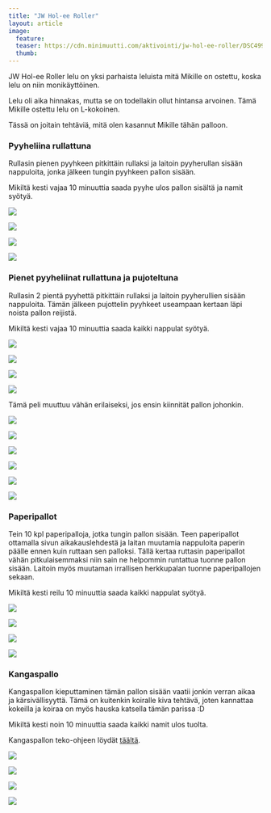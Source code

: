 ```yaml
---
title: "JW Hol-ee Roller"
layout: article
image:
  feature:
  teaser: https://cdn.minimuutti.com/aktivointi/jw-hol-ee-roller/DSC49928%20%282%29-245px.jpg
  thumb:
---
```


JW Hol-ee Roller lelu on yksi parhaista leluista mitä Mikille on ostettu, koska lelu on niin monikäyttöinen.

Lelu oli aika hinnakas, mutta se on todellakin ollut hintansa arvoinen. Tämä Mikille ostettu lelu on L-kokoinen.

Tässä on joitain tehtäviä, mitä olen kasannut Mikille tähän palloon.

### Pyyheliina rullattuna

Rullasin pienen pyyhkeen pitkittäin rullaksi ja laitoin pyyherullan sisään nappuloita, jonka jälkeen tungin pyyhkeen pallon sisään.

Mikiltä kesti vajaa 10 minuuttia saada pyyhe ulos pallon sisältä ja namit syötyä.

![](https://cdn.minimuutti.com/aktivointi/jw-hol-ee-roller/DSC49928%20%282%29-800px.jpg)

![](https://cdn.minimuutti.com/aktivointi/jw-hol-ee-roller/DSC49955-800px.jpg)

![](https://cdn.minimuutti.com/aktivointi/jw-hol-ee-roller/DSC49971-800px.jpg)

![](https://cdn.minimuutti.com/aktivointi/jw-hol-ee-roller/DSC49998-800px.jpg)

### Pienet pyyheliinat rullattuna ja pujoteltuna

Rullasin 2 pientä pyyhettä pitkittäin rullaksi ja laitoin pyyherullien sisään nappuloita. Tämän jälkeen pujottelin pyyhkeet useampaan kertaan läpi noista pallon reijistä.

Mikiltä kesti vajaa 10 minuuttia saada kaikki nappulat syötyä.

![](https://cdn.minimuutti.com/aktivointi/jw-hol-ee-roller/DSC49111-800px.jpg)

![](https://cdn.minimuutti.com/aktivointi/jw-hol-ee-roller/DSC49161-800px.jpg)

![](https://cdn.minimuutti.com/aktivointi/jw-hol-ee-roller/DSC49184-800px.jpg)

![](https://cdn.minimuutti.com/aktivointi/jw-hol-ee-roller/DSC49932-800px.jpg)

Tämä peli muuttuu vähän erilaiseksi, jos ensin kiinnität pallon johonkin.

![](https://cdn.minimuutti.com/aktivointi/jw-hol-ee-roller/DS61676-800px.jpg)

![](https://cdn.minimuutti.com/aktivointi/jw-hol-ee-roller/DS61697-800px.jpg)

![](https://cdn.minimuutti.com/aktivointi/jw-hol-ee-roller/DS61712-800px.jpg)

![](https://cdn.minimuutti.com/aktivointi/jw-hol-ee-roller/DS61720-800px.jpg)

![](https://cdn.minimuutti.com/aktivointi/jw-hol-ee-roller/DS61723-800px.jpg)

![](https://cdn.minimuutti.com/aktivointi/jw-hol-ee-roller/DS61786-800px.jpg)

### Paperipallot

Tein 10 kpl paperipalloja, jotka tungin pallon sisään. Teen paperipallot ottamalla sivun aikakauslehdestä ja laitan muutamia nappuloita paperin päälle ennen kuin ruttaan sen palloksi. Tällä kertaa ruttasin paperipallot vähän pitkulaisemmaksi niin sain ne helpommin runtattua tuonne pallon sisään. Laitoin myös muutaman irrallisen herkkupalan tuonne paperipallojen sekaan.

Mikiltä kesti reilu 10 minuuttia saada kaikki nappulat syötyä.

![](https://cdn.minimuutti.com/aktivointi/jw-hol-ee-roller/DSC50433-800px.jpg)

![](https://cdn.minimuutti.com/aktivointi/jw-hol-ee-roller/DSC50450-800px.jpg)

![](https://cdn.minimuutti.com/aktivointi/jw-hol-ee-roller/DSC50501-800px.jpg)

![](https://cdn.minimuutti.com/aktivointi/jw-hol-ee-roller/DSC50583-800px.jpg)

### Kangaspallo

Kangaspallon kieputtaminen tämän pallon sisään vaatii jonkin verran aikaa ja kärsivällisyyttä. Tämä on kuitenkin koiralle kiva tehtävä, joten kannattaa kokeilla ja koiraa on myös hauska katsella tämän parissa :D

Mikiltä kesti noin 10 minuuttia saada kaikki namit ulos tuolta.

Kangaspallon teko-ohjeen löydät [täältä](/aktivointi/kangaspallo/).

![](https://cdn.minimuutti.com/aktivointi/jw-hol-ee-roller/DSC50828-800px.jpg)

![](https://cdn.minimuutti.com/aktivointi/jw-hol-ee-roller/DSC50836-800px.jpg)

![](https://cdn.minimuutti.com/aktivointi/jw-hol-ee-roller/DSC50960-800px.jpg)

![](https://cdn.minimuutti.com/aktivointi/jw-hol-ee-roller/DSC51045-800px.jpg)
